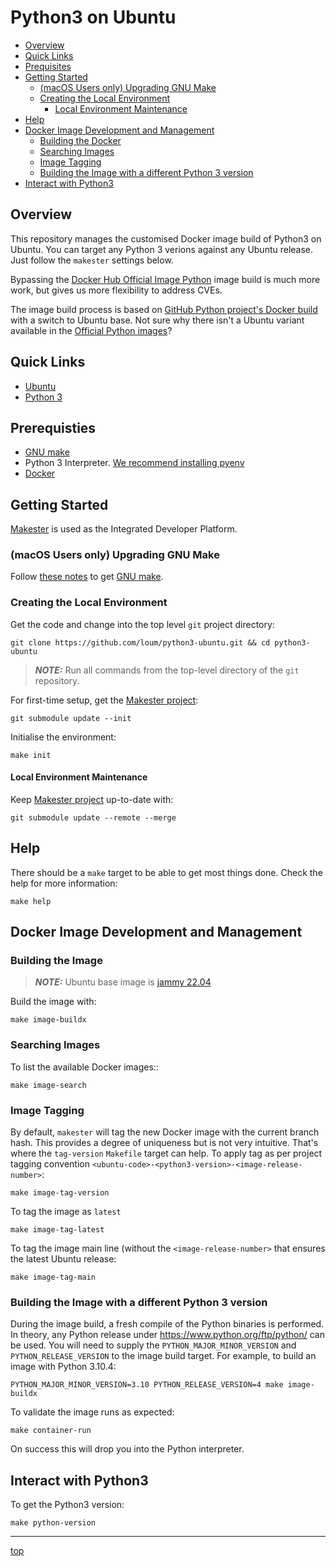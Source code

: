 # Python3 on Ubuntu
- [Overview](#overview)
- [Quick Links](#quick-links)
- [Prequisites](#prerequisites)
- [Getting Started](#getting-started)
  - [(macOS Users only) Upgrading GNU Make](#macos-users-only-upgrading-gnu-make)
  - [Creating the Local Environment](#creating-the-local-environment)
    - [Local Environment Maintenance](#local-environment-maintenance)
- [Help](#Help)
- [Docker Image Development and Management](#docker-image-development-and-management)
  - [Building the Docker](#building-the-docker)
  - [Searching Images](#searching-images)
  - [Image Tagging](#image-tagging)
  - [Building the Image with a different Python 3 version](#building-the-image-with-a-different-python-3-version)
- [Interact with Python3](#interact-with-python3)

## Overview
This repository manages the customised Docker image build of Python3 on Ubuntu. You can target any Python 3 verions against any Ubuntu release. Just follow the `makester` settings below.

Bypassing the [Docker Hub Official Image Python](https://hub.docker.com/_/python>) image build is much more work, but gives us more flexibility to address CVEs.

The image build process is based on [GitHub Python project's Docker build](https://github.com/docker-library/python/blob/e0e01b8482ea14352c710134329cdd93ece88317/3.8/buster/slim/Dockerfile) with a switch to Ubuntu base. Not sure why there isn't a Ubuntu variant available in the [Official Python images](https://hub.docker.com/_/python)?

## Quick Links
- [Ubuntu](https://ubuntu.com/)
- [Python 3](https://www.python.org/)

## Prerequisties
- [GNU make](https://www.gnu.org/software/make/manual/make.html)
- Python 3 Interpreter. [We recommend installing pyenv](https://github.com/pyenv/pyenv)
- [Docker](https://www.docker.com/)

## Getting Started
[Makester](https://loum.github.io/makester/) is used as the Integrated Developer Platform.

### (macOS Users only) Upgrading GNU Make
Follow [these notes](https://loum.github.io/makester/macos/#upgrading-gnu-make-macos) to get [GNU make](https://www.gnu.org/software/make/manual/make.html).

### Creating the Local Environment
Get the code and change into the top level `git` project directory:
```
git clone https://github.com/loum/python3-ubuntu.git && cd python3-ubuntu
```

> **_NOTE:_** Run all commands from the top-level directory of the `git` repository.

For first-time setup, get the [Makester project](https://github.com/loum/makester.git):
```
git submodule update --init
```

Initialise the environment:
```
make init
```

#### Local Environment Maintenance
Keep [Makester project](https://github.com/loum/makester.git) up-to-date with:
```
git submodule update --remote --merge
```

## Help
There should be a `make` target to be able to get most things done. Check the help for more information:
```
make help
```

## Docker Image Development and Management

### Building the Image
> **_NOTE:_** Ubuntu base image is [jammy 22.04](https://hub.docker.com/_/ubuntu)

Build the image with:
```
make image-buildx
```
### Searching Images
To list the available Docker images::
```
make image-search
```
### Image Tagging
By default, `makester` will tag the new Docker image with the current branch hash. This provides a degree of uniqueness but is not very intuitive. That's where the `tag-version` `Makefile` target can help. To apply tag as per project tagging convention `<ubuntu-code>-<python3-version>-<image-release-number>`:
```
make image-tag-version
```
To tag the image as `latest`
```
make image-tag-latest
```
To tag the image main line (without the `<image-release-number>` that ensures the latest Ubuntu release:
```
make image-tag-main
```

### Building the Image with a different Python 3 version
During the image build, a fresh compile of the Python binaries is performed. In theory, any Python release under https://www.python.org/ftp/python/ can be used. You will need to supply the `PYTHON_MAJOR_MINOR_VERSION` and `PYTHON_RELEASE_VERSION` to the image build target. For example, to build an image with Python 3.10.4:
```
PYTHON_MAJOR_MINOR_VERSION=3.10 PYTHON_RELEASE_VERSION=4 make image-buildx
```

To validate the image runs as expected:
```
make container-run
```

On success this will drop you into the Python interpreter.

## Interact with Python3
To get the Python3 version:
```
make python-version
```

---
[top](#python3-on-ubuntu)
